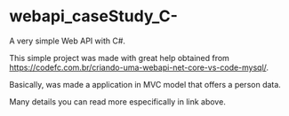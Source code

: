 # webapi_caseStudy_C-
A very simple Web API with C#.


This simple project was made with great help obtained from https://codefc.com.br/criando-uma-webapi-net-core-vs-code-mysql/.

Basically, was made a application in MVC model that offers a person data. 

Many details you can read more especifically in link above.

